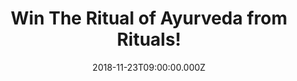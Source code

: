---
campaign-uuid: "c-0cb770ad-a6b1-466c-b613-99258369c7d4"
type: "Competition"
category: "Gifts"
date: "2018-11-23T09:00:00.000Z"
end-date: "2018-12-18T23:59:00.000Z"
disable-form: false
is_promoted: false
has_entry_page: true
title: "Win The Ritual of Ayurveda from Rituals!"
competition-description: "<p>This wonderful gift pack is the perfect present for a\
  \ friend or family member or for treating yourself! Contains a shower foam, shower\
  \ oil, body cream and dry body oil. Achieve inner harmony with these soothing and\
  \ aromatic products based on Indian Rose and Sweet Almond Oil.\n</p>\n<p>Treat yourself\
  \ this Christmas, now with Rituals, you can. Enter below for a chance to win!</p>\n"
hero-header: "Win The Ritual of Ayurveda from Rituals!"
terms-confirmation: "N/A"
banner-img: "https://assets.expresslyapp.com/asset-1b1f21df-dba8-417d-91d0-263f4db09626.jpg"
logo-left-href: "http://club.expressly.io"
logo-left-image: "https://assets.expresslyapp.com/asset-3b50962f-7c60-4b07-83db-12d98176c2cd.jpg"
logo-left-title: "expressly club"
bg-image-hero: "https://assets.expresslyapp.com/asset-f5c12eed-64e9-4091-976a-533566defa6c.jpg"
bg-image-first: "https://assets.expresslyapp.com/asset-96759619-7658-4bf7-aaa3-c58f9514258e.jpg"
section1-content: "<p>Embrace the tradition of giving with our collection of luxury\
  \ gift sets. This holiday season, grant your loved ones the sublime experience of\
  \ slowing down. The Ritual of Ayurveda - Balancing Treat Gift set Small contais:\
  \ The Ritual of Ayurveda Foaming Shower Gel, Shower Oil, Body Cream and an amazing\
  \ Dry Oil!</p>\n<p>Treat yourself this Christmas with Rituals!</p>\n"
entry-title: "Win The Ritual of Ayurveda from Rituals!"
entry-content: "<p>Enter the draw to win  The Ritual of Ayurveda from Rituals before\
  \ 23:59 on 18th of December 2018</p>\n"
has-winner: false
prize-description: "The Ritual of Ayurveda from Rituals."
special-conditions: "Multiple entries are allowed up to one every day."
country-restrictions:
- "GB"
---